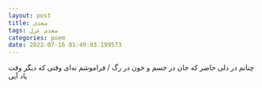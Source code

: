 ```yaml
---
layout: post
title: سعدی
tags: سعدی غزل
categories: poem
date: 2022-07-16 01:49:03.199573
---
```


چنانم در دلی حاضر که جان در جسم و خون در رگ / فراموشم نه‌ای وقتی که دیگر وقت یاد آیی